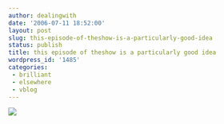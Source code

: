 ```yaml
---
author: dealingwith
date: '2006-07-11 18:52:00'
layout: post
slug: this-episode-of-theshow-is-a-particularly-good-idea
status: publish
title: this episode of theshow is a particularly good idea
wordpress_id: '1485'
categories:
 - brilliant
 - elsewhere
 - vblog
---
```


[![][1]][2]

   [1]: http://media.revver.com/broadcast/35924/thumbs/thumb_default.jpg

   [2]: http://www.zefrank.com/theshow/archives/2006/07/071106.html

